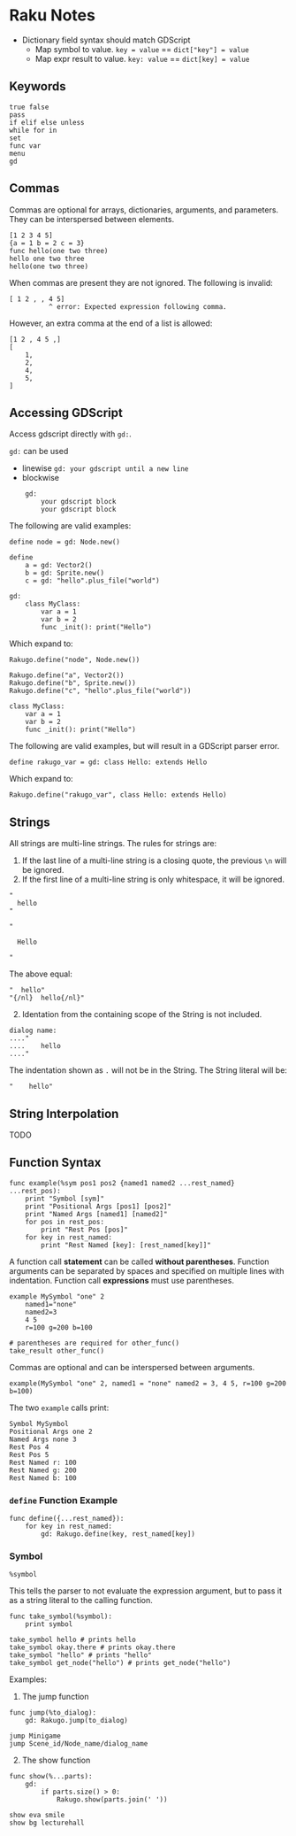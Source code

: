 # Raku Notes

- Dictionary field syntax should match GDScript
  - Map symbol to value. `key = value` == `dict["key"] = value`
  - Map expr result to value. `key: value` == `dict[key] = value`

## Keywords

```
true false
pass
if elif else unless
while for in
set
func var
menu
gd
```

## Commas

Commas are optional for arrays, dictionaries, arguments, and parameters. They
can be interspersed between elements.

```
[1 2 3 4 5]
{a = 1 b = 2 c = 3}
func hello(one two three)
hello one two three
hello(one two three)
```

When commas are present they are not ignored. The following is invalid:

```
[ 1 2 , , 4 5]
	      ^ error: Expected expression following comma.
```

However, an extra comma at the end of a list is allowed:

```
[1 2 , 4 5 ,]
[
	1,
	2,
	4,
	5,
]
```

## Accessing GDScript

Access gdscript directly with `gd:`.

`gd:` can be used

- linewise `gd: your gdscript until a new line`
- blockwise

```
	gd:
		your gdscript block
		your gdscript block
```

The following are valid examples:

```
define node = gd: Node.new()

define
	a = gd: Vector2()
	b = gd: Sprite.new()
	c = gd: "hello".plus_file("world")

gd:
	class MyClass:
		var a = 1
		var b = 2
		func _init(): print("Hello")
```

Which expand to:

```
Rakugo.define("node", Node.new())

Rakugo.define("a", Vector2())
Rakugo.define("b", Sprite.new())
Rakugo.define("c", "hello".plus_file("world"))

class MyClass:
	var a = 1
	var b = 2
	func _init(): print("Hello")
```

The following are valid examples, but will result in a GDScript parser error.

```
define rakugo_var = gd: class Hello: extends Hello
```

Which expand to:

```
Rakugo.define("rakugo_var", class Hello: extends Hello)
```

## Strings

All strings are multi-line strings. The rules for strings are:

1. If the last line of a multi-line string is a closing quote, the previous `\n`
   will be ignored.
1. If the first line of a multi-line string is only whitespace, it will be
   ignored.

```
"
  hello
"

"

  Hello

"
```

The above equal:

```
"  hello"
"{/nl}  hello{/nl}"
```

2. Identation from the containing scope of the String is not included.

```
dialog name:
...."
....    hello
...."
```

The indentation shown as `.` will not be in the String. The String literal will
be:

```
"    hello"
```


## String Interpolation

TODO

## Function Syntax

```
func example(%sym pos1 pos2 {named1 named2 ...rest_named} ...rest_pos):
	print "Symbol [sym]"
	print "Positional Args [pos1] [pos2]"
	print "Named Args [named1] [named2]"
	for pos in rest_pos:
		print "Rest Pos [pos]"
	for key in rest_named:
		print "Rest Named [key]: [rest_named[key]]"
```

A function call **statement** can be called **without parentheses**.
Function arguments can be separated by spaces and specified on multiple lines
with indentation. Function call **expressions** must use parentheses.

```
example MySymbol "one" 2
	named1="none"
	named2=3
	4 5
	r=100 g=200 b=100

# parentheses are required for other_func()
take_result other_func()
```

Commas are optional and can be interspersed between arguments.

```
example(MySymbol "one" 2, named1 = "none" named2 = 3, 4 5, r=100 g=200 b=100)
```

The two `example` calls print:

```
Symbol MySymbol
Positional Args one 2
Named Args none 3
Rest Pos 4
Rest Pos 5
Rest Named r: 100
Rest Named g: 200
Rest Named b: 100
```

### `define` Function Example

```
func define({...rest_named}):
	for key in rest_named:
		gd: Rakugo.define(key, rest_named[key])
```

### Symbol

`%symbol`

This tells the parser to not evaluate the expression argument, but to pass it
as a string literal to the calling function.

```
func take_symbol(%symbol):
	print symbol

take_symbol hello # prints hello
take_symbol okay.there # prints okay.there
take_symbol "hello" # prints "hello"
take_symbol get_node("hello") # prints get_node("hello")
```

Examples:

1. The jump function

```
func jump(%to_dialog):
	gd: Rakugo.jump(to_dialog)

jump Minigame
jump Scene_id/Node_name/dialog_name
```

2. The show function

```
func show(%...parts):
	gd:
		if parts.size() > 0:
			Rakugo.show(parts.join(' '))

show eva smile
show bg lecturehall
```
